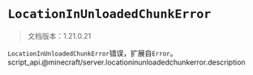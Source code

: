 # `LocationInUnloadedChunkError`

> 文档版本：1.21.0.21

`LocationInUnloadedChunkError`错误，扩展自`Error`。script_api.@minecraft/server.locationinunloadedchunkerror.description
